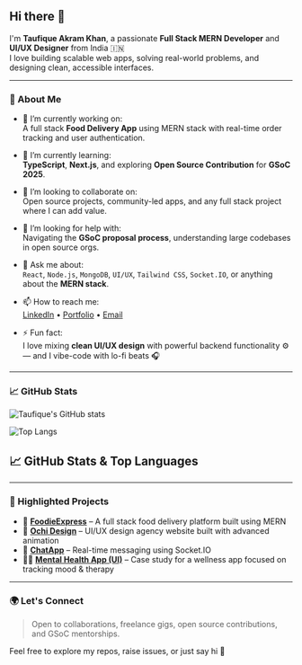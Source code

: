 ## Hi there 👋

I'm **Taufique Akram Khan**, a passionate **Full Stack MERN Developer** and **UI/UX Designer** from India 🇮🇳  
I love building scalable web apps, solving real-world problems, and designing clean, accessible interfaces.

---

### 🚀 About Me

- 🔭 I’m currently working on:  
  A full stack **Food Delivery App** using MERN stack with real-time order tracking and user authentication.
  
- 🌱 I’m currently learning:  
  **TypeScript**, **Next.js**, and exploring **Open Source Contribution** for **GSoC 2025**.

- 👯 I’m looking to collaborate on:  
  Open source projects, community-led apps, and any full stack project where I can add value.

- 🤔 I’m looking for help with:  
  Navigating the **GSoC proposal process**, understanding large codebases in open source orgs.

- 💬 Ask me about:  
  `React`, `Node.js`, `MongoDB`, `UI/UX`, `Tailwind CSS`, `Socket.IO`, or anything about the **MERN stack**.

- 📫 How to reach me:  
  [LinkedIn](https://www.linkedin.com/in/taufiquekhan3) • [Portfolio](https://taufiquekhan3.github.io) • [Email](mailto:taufiquekhan3@gmail.com)

- ⚡ Fun fact:  
  I love mixing **clean UI/UX design** with powerful backend functionality ⚙️ — and I vibe-code with lo-fi beats 🎧

---

### 📈 GitHub Stats

![Taufique's GitHub stats](https://github-readme-stats.vercel.app/api?username=taufiquekhan3&show_icons=true&theme=radical)


![Top Langs](https://github-readme-stats.vercel.app/api/top-langs/?username=taufiquekhan3&layout=compact&theme=radical)
## 📈 GitHub Stats & Top Languages

---

### 🧠 Highlighted Projects
- 🌿 [**FoodieExpress**](https://github.com/taufiquekhan3/FoodieExpress) – A full stack food delivery platform built using MERN  
- 🎨 [**Ochi Design**](https://github.com/taufiquekhan3/Ochi-Design) – UI/UX design agency website built with advanced animation  
- 💬 [**ChatApp**](https://github.com/taufiquekhan3/ChatApp) – Real-time messaging using Socket.IO  
- 🧘‍♂️ [**Mental Health App (UI)**](https://github.com/taufiquekhan3/MeditationApp-Design) – Case study for a wellness app focused on tracking mood & therapy  

---

### 🌍 Let's Connect

> Open to collaborations, freelance gigs, open source contributions, and GSoC mentorships.

Feel free to explore my repos, raise issues, or just say hi 👋
